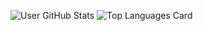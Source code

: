 ![User GitHub Stats](https://github-readme-stats.vercel.app/api?username=user&show_icons=true&theme=radical)
![Top Languages Card](https://github-readme-stats.vercel.app/api/top-langs/?username=user&theme=radical&layout=compact)

<!--
**h4ppyb3rry/h4ppyb3rry** is a ✨ _special_ ✨ repository because its `README.md` (this file) appears on your GitHub profile.

Here are some ideas to get you started:

- 🔭 I’m currently working on ...
- 🌱 I’m currently learning ...
- 👯 I’m looking to collaborate on ...
- 🤔 I’m looking for help with ...
- 💬 Ask me about ...
- 📫 How to reach me: ...
- 😄 Pronouns: ...
- ⚡ Fun fact: ...
-->
